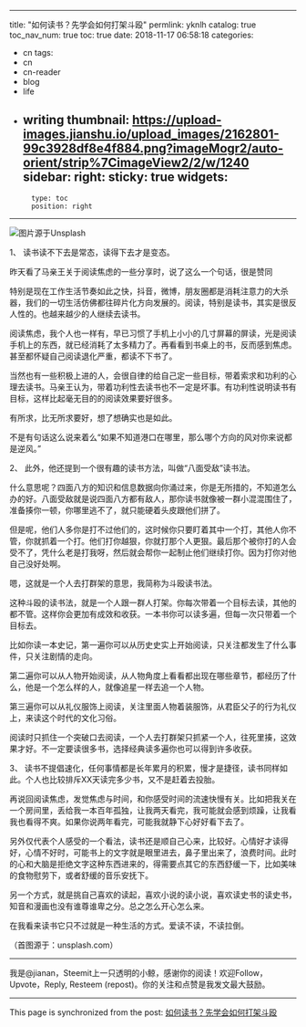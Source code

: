 
---
title: "如何读书？先学会如何打架斗殴"
permlink: yknlh
catalog: true
toc_nav_num: true
toc: true
date: 2018-11-17 06:58:18
categories:
- cn
tags:
- cn
- cn-reader
- blog
- life
- writing
thumbnail: https://upload-images.jianshu.io/upload_images/2162801-99c3928df8e4f884.png?imageMogr2/auto-orient/strip%7CimageView2/2/w/1240
sidebar:
    right:
        sticky: true
widgets:
    -
        type: toc
        position: right
---


![图片源于Unsplash](https://upload-images.jianshu.io/upload_images/2162801-99c3928df8e4f884.png?imageMogr2/auto-orient/strip%7CimageView2/2/w/1240)

1、
读书读不下去是常态，读得下去才是变态。

昨天看了马亲王关于阅读焦虑的一些分享时，说了这么一个句话，很是赞同

特别是现在工作生活节奏如此之快，抖音，微博，朋友圈都是消耗注意力的大杀器，我们的一切生活仿佛都往碎片化方向发展的。阅读，特别是读书，其实是很反人性的。也越来越少的人继续去读书。

阅读焦虑，我个人也一样有，早已习惯了手机上小小的几寸屏幕的屏读，光是阅读手机上的东西，就已经消耗了太多精力了。再看看到书桌上的书，反而感到焦虑。甚至都怀疑自己阅读退化严重，都读不下书了。

当然也有一些积极上进的人，会很自律的给自己定一些目标，带着索求和功利的心理去读书。马亲王认为，带着功利性去读书也不一定是坏事。有功利性说明读书有目标，这样比起毫无目的的阅读效果要好很多。

有所求，比无所求要好，想了想确实也是如此。

不是有句话这么说来着么“如果不知道港口在哪里，那么哪个方向的风对你来说都是逆风。”


2、
此外，他还提到一个很有趣的读书方法，叫做“八面受敌”读书法。

什么意思呢？四面八方的知识和信息数据向你涌过来，你是无所措的，不知道怎么办的好。八面受敌就是说四面八方都有敌人，那你读书就像被一群小混混围住了，准备揍你一顿，你哪里逃不了，就只能硬着头皮跟他们拼了。

但是呢，他们人多你是打不过他们的，这时候你只要盯着其中一个打，其他人你不管，你就抓着一个打。他们打你越狠，你就打那个人更狠。最后那个被你打的人会受不了，凭什么老是打我呀，然后就会帮你一起制止他们继续打你。因为打你对他自己没好处啊。

嗯，这就是一个人去打群架的意思，我简称为斗殴读书法。

这种斗殴的读书法，就是一个人跟一群人打架。你每次带着一个目标去读，其他的都不管。这样你会更加有成效和收获。一本书你可以读多遍，但每一次只带着一个目标去。

比如你读一本史记，第一遍你可以从历史史实上开始阅读，只关注都发生了什么事件，只关注剧情的走向。

第二遍你可以从人物开始阅读，从人物角度上看看都出现在哪些章节，都经历了什么，他是一个怎么样的人，就像追星一样去追一个人物。

第三遍你可以从礼仪服饰上阅读，关注里面人物着装服饰，从君臣父子的行为礼仪上，来读这个时代的文化习俗。

阅读时只抓住一个突破口去阅读，一个人去打群架只抓紧一个人，往死里揍，这效果才好。不一定要读很多书，选择经典读多遍你也可以得到许多收获。

3、
读书不提倡速化，任何事情都是长年累月的积累，慢才是捷径，读书同样如此。个人也比较排斥XX天读完多少书，又不是赶着去投胎。

再说回阅读焦虑，发觉焦虑与时间，和你感受时间的流速快慢有关。比如把我关在一个房间里，丢给我一本百年孤独，让我两天看完，我可能就会感到烦躁，让我看我也看得不爽。如果你说两年看完，可能我就静下心好好看下去了。

另外仅代表个人感受的一个看法，读书还是顺自己心来，比较好。心情好才读得好，心情不好时，可能书上的文字就是眼里进去，鼻子里出来了，浪费时间。此时的心和大脑是拒绝文字这种东西进来的，得需要点其它的东西舒缓一下，比如美味的食物慰劳下，或者舒缓的音乐安抚下。

另一个方式，就是挑自己喜欢的读起，喜欢小说的读小说，喜欢读史书的读史书，知音和漫画也没有谁尊谁卑之分。总之怎么开心怎么来。

在我看来读书它只不过就是一种生活的方式。爱读不读，不读拉倒。


（首图源于：unsplash.com）

---

我是@jianan，Steemit上一只透明的小鲸，感谢你的阅读！欢迎Follow，Upvote，Reply, Resteem (repost)。你的关注和点赞是我发文最大鼓励。

- - -

This page is synchronized from the post: [如何读书？先学会如何打架斗殴](https://steemit.com/@jianan/yknlh)
